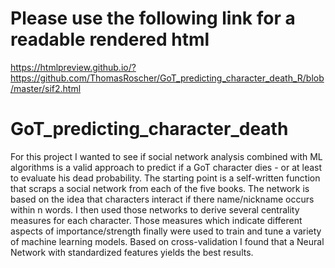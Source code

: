# Please use the following link for a readable rendered html

https://htmlpreview.github.io/?https://github.com/ThomasRoscher/GoT_predicting_character_death_R/blob/master/sif2.html

# GoT_predicting_character_death
For this project I wanted to see if social network analysis combined with ML algorithms is a valid approach to predict if a GoT character dies - or at least to evaluate his dead probability. The starting point is a self-written function that scraps a social network from each of the five books. The network is based on the idea that characters interact if there name/nickname occurs within n words. I then used those networks to derive several centrality measures for each character. Those measures which indicate different aspects of importance/strength finally were used to train and tune a variety of machine learning models. Based on cross-validation I found that a Neural Network with standardized features yields the best results.


